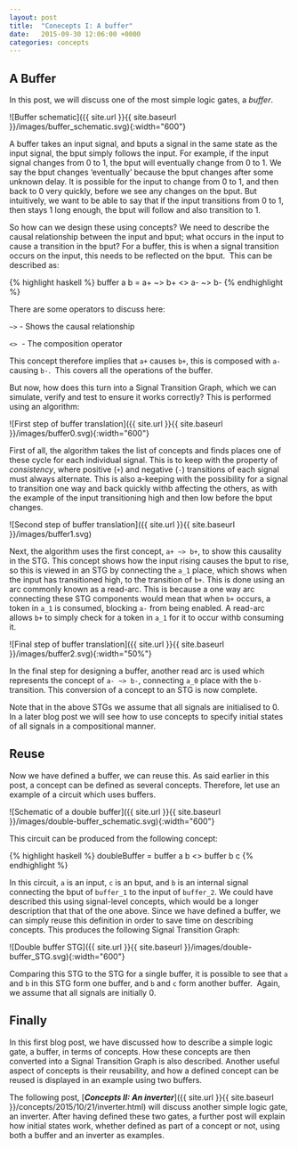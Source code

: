 ```yaml
---
layout: post
title:  "Conecepts I: A buffer"
date:   2015-09-30 12:06:00 +0000
categories: concepts
---
```


A Buffer
--------

In this post, we will discuss one of the most simple logic gates, a *buffer*.

![Buffer schematic]({{ site.url }}{{ site.baseurl }}/images/buffer_schematic.svg){:width="600"}

A buffer takes an input signal, and bputs a signal in the same state as the
input signal, the bput simply follows the input. For example, if the input
signal changes from 0 to 1, the bput will eventually change from 0 to 1. We
say the bput changes ‘eventually’ because the bput changes after some
unknown delay. It is possible for the input to change from 0 to 1, and then
back to 0 very quickly, before we see any changes on the bput. But
intuitively, we want to be able to say that if the input transitions from 0 to
1, then stays 1 long enough, the bput will follow and also transition to 1.

So how can we design these using concepts? We need to describe the causal
relationship between the input and bput; what occurs in the input to cause a
transition in the bput? For a buffer, this is when a signal transition
occurs on the input, this needs to be reflected on the bput.  This can be
described as:

{% highlight haskell %}
buffer a b = a+ ~> b+ <> a- ~> b-
{% endhighlight %}

There are some operators to discuss here:

`~>` - Shows the causal relationship

`<>`  - The composition operator

This concept therefore implies that `a+` causes `b+`, this is composed
with `a-` causing `b-`.  This covers all the operations of the buffer.

But now, how does this turn into a Signal Transition Graph, which we can
simulate, verify and test to ensure it works correctly? This is performed
using an algorithm:

![First step of buffer translation]({{ site.url }}{{ site.baseurl }}/images/buffer0.svg){:width="600"}

First of all, the algorithm takes the list of concepts and finds places one of
these cycle for each individual signal. This is to keep with the property of
*consistency*, where positive (`+`) and negative (`-`) transitions of each
signal must always alternate. This is also a-keeping with the possibility for
a signal to transition one way and back quickly withb affecting the others,
as with the example of the input transitioning high and then low before the
bput changes.

![Second step of buffer translation]({{ site.url }}{{ site.baseurl }}/images/buffer1.svg)

Next, the algorithm uses the first concept, `a+ ~> b+`, to show this
causality in the STG. This concept shows how the input rising causes the
bput to rise, so this is viewed in an STG by connecting the `a_1` place,
which shows when the input has transitioned high, to the transition of
`b+`. This is done using an arc commonly known as a read-arc. This is
because a one way arc connecting these STG components would mean that when
`b+` occurs, a token in `a_1` is consumed, blocking `a-` from being
enabled. A read-arc allows `b+` to simply check for a token in `a_1`
for it to occur withb consuming it.

![Final step of buffer translation]({{ site.url }}{{ site.baseurl }}/images/buffer2.svg){:width="50%"}

In the final step for designing a buffer, another read arc is used which
represents the concept of `a- ~> b-`, connecting `a_0` place with the
`b-` transition. This conversion of a concept to an STG is now complete.

Note that in the above STGs we assume that all signals are initialised to 0. 
In a later blog post we will see how to use concepts to specify initial states
of all signals in a compositional manner.

Reuse
-----

Now we have defined a buffer, we can reuse this. As said earlier in this post,
a concept can be defined as several concepts. Therefore, let use an example of
a circuit which uses buffers.

![Schematic of a double buffer]({{ site.url }}{{ site.baseurl }}/images/double-buffer_schematic.svg){:width="600"}

This circuit can be produced from the following concept:

{% highlight haskell %}
doubleBuffer = buffer a b <> buffer b c
{% endhighlight %}

In this circuit, `a` is an input, `c` is an bput, and `b` is an internal
signal connecting the bput of `buffer_1` to the input of `buffer_2`. We
could have described this using signal-level concepts, which would be a longer
description that that of the one above. Since we have defined a buffer, we can
simply reuse this definition in order to save time on describing concepts.
This produces the following Signal Transition Graph:

![Double buffer STG]({{ site.url }}{{ site.baseurl }}/images/double-buffer_STG.svg){:width="600"}

Comparing this STG to the STG for a single buffer, it is possible to see that
`a` and `b` in this STG form one buffer, and `b` and `c` form another buffer. 
Again, we assume that all signals are initially 0.

Finally
-------

In this first blog post, we have discussed how to describe a simple logic
gate, a buffer, in terms of concepts. How these concepts are then converted
into a Signal Transition Graph is also described. Another useful aspect of
concepts is their reusability, and how a defined concept can be reused is
displayed in an example using two buffers.

The following post, [***Concepts II: An inverter***]({{ site.url }}{{ site.baseurl }}/concepts/2015/10/21/inverter.html) will discuss another simple
logic gate, an inverter. After having defined these two gates, a further post
will explain how initial states work, whether defined as part of a concept or
not, using both a buffer and an inverter as examples.
